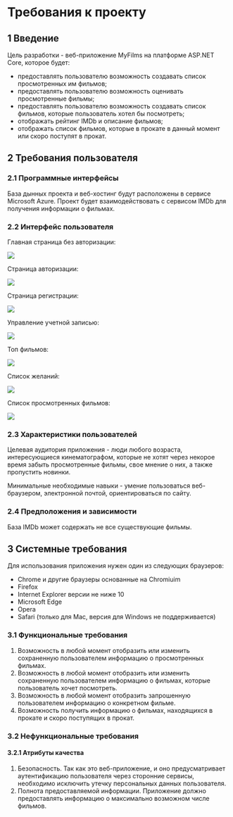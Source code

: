 # Требования к проекту
## 1 Введение

Цель разработки - веб-приложение MyFilms на платформе ASP.NET Core, которое будет:
* предоставлять пользователю возможность создавать список просмотренных им фильмов;
* предоставлять пользователю возможность оценивать просмотренные фильмы;
* предоставлять пользователю возможность создавать список фильмов, которые пользователь хотел бы посмотреть;
* отображать рейтинг IMDb и описание фильмов; 
* отображать список фильмов, которые в прокате в данный момент или скоро поступят в прокат.

## 2 Требования пользователя
### 2.1 Программные интерфейсы
База дынных проекта и веб-хостинг будут расположены в сервисе Microsoft Azure. Проект будет взаимодействовать с сервисом IMDb для получения информации о фильмах.
### 2.2 Интерфейс пользователя

Главная страница без авторизации:

![](https://github.com/Dhoine/MyFilms/blob/master/Mockups/Main%20page%20without%20active%20user.png?raw=true)

Страница авторизации:

![](https://github.com/Dhoine/MyFilms/blob/master/Mockups/Login.png?raw=true)

Страница регистрации:

![](https://github.com/Dhoine/MyFilms/blob/master/Mockups/Registration.png?raw=true)

Управление учетной записью:

![](https://github.com/Dhoine/MyFilms/blob/master/Mockups/Account%20manager.png?raw=true)

Топ фильмов:

![](https://github.com/Dhoine/MyFilms/blob/master/Mockups/Top%20movies.png?raw=true)

Список желаний:

![](https://github.com/Dhoine/MyFilms/blob/master/Mockups/Watchlist.png?raw=true)

Список просмотренных фильмов:

![](https://github.com/Dhoine/MyFilms/blob/master/Mockups/Watched.png?raw=true)

### 2.3 Характеристики пользователей

Целевая аудитория приложения - люди любого возраста, интересующиеся кинематографом, которые не хотят через некорое время забыть просмотренные фильмы, свое мнение о них, а также пропустить новинки. 

Минимальные необходимые навыки - умение пользоваться веб-браузером, электронной почтой, ориентироваться по сайту.

### 2.4 Предположения и зависимости
База IMDb может содержать не все существующие фильмы.
## 3 Системные требования
Для использования приложения нужен один из следующих браузеров:
* Chrome и другие браузеры основанные на Chromiuim
* Firefox
* Internet Explorer версии не ниже 10
* Microsoft Edge 
* Opera 
* Safari (только для Mac, версия для Windows не поддерживается) 

### 3.1 Функциональные требования
 1. Возможность в любой момент отобразить или изменить сохраненную пользователем информацию о просмотренных фильмах.
 2. Возможность в любой момент отобразить или изменить сохраненную пользователем информацию о фильмах, которые пользователь хочет посмотреть.
 3. Возможность в любой момент отобразить запрошенную пользователем информацию о конкретном фильме.
 4. Возможность получить информацию о фильмах, находящихся в прокате и скоро поступящих в прокат.
 ### 3.2 Нефункциональные требования
 #### 3.2.1 Атрибуты качества
1. Безопасность. Так как это веб-приложение, и оно предусматривает аутентификацию пользователя через сторонние сервисы, необходимо исключить утечку персональных данных пользователя.
2. Полнота предоставляемой информации. Приложение должно предоставлять информацию о максимально возможном числе фильмов.
